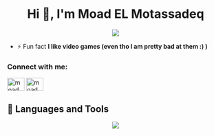 <h1 align="center">Hi 👋, I'm Moad EL Motassadeq</h1>
<p align="center">
  <!-- Typing SVG by DenverCoder1 - https://github.com/DenverCoder1/readme-typing-svg -->
  <a href="https://github.com/DenverCoder1/readme-typing-svg">
    <img src="https://readme-typing-svg.demolab.com/?lines=A%20passionate%20Cyber%20security%20and%20dev%20student&font=Fira%20Code&center=true&width=600&height=60&color=ffffff&vCenter=true&pause=1000&size=22" /></a>
</p>

- ⚡ Fun fact **I like video games (even tho I am pretty bad at them :) )**

<h3 align="left">Connect with me:</h3>
<p align="left">
<a href="https://linkedin.com/in/moad el motassadeq" target="blank"><img align="center" src="https://raw.githubusercontent.com/rahuldkjain/github-profile-readme-generator/master/src/images/icons/Social/linked-in-alt.svg" alt="moad el motassadeq" height="30" width="40" /></a>
<a href="https://instagram.com/moad_el_m" target="blank"><img align="center" src="https://raw.githubusercontent.com/rahuldkjain/github-profile-readme-generator/master/src/images/icons/Social/instagram.svg" alt="moad_el_m" height="30" width="40" /></a>
</p>

## 🧰 Languages and Tools
<p align="center">
  <a href="https://skillicons.dev">
    <img src="https://skillicons.dev/icons?i=bash,docker,kali,python,cpp,c,html,css,js,django,mysql" />
  </a>
</p>
